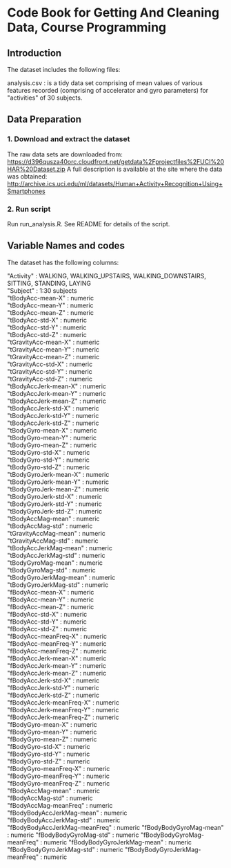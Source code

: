 # Code Book for Getting And Cleaning Data, Course Programming

## Introduction

The dataset includes the following files:

analysis.csv : is a tidy data set comprising of mean values of various features recorded (comprising of accelerator and gyro parameters) for "activities" of 30 subjects.  


## Data Preparation

### 1. Download and extract the dataset 

The raw data sets are downloaded from: https://d396qusza40orc.cloudfront.net/getdata%2Fprojectfiles%2FUCI%20HAR%20Dataset.zip
A full description is available at the site where the data was obtained: http://archive.ics.uci.edu/ml/datasets/Human+Activity+Recognition+Using+Smartphones

### 2. Run script

Run run_analysis.R. See README for details of the script.


## Variable Names and codes

The dataset has the following columns:

"Activity"              : WALKING, WALKING_UPSTAIRS, WALKING_DOWNSTAIRS, SITTING, STANDING, LAYING              
"Subject"               : 1:30 subjects       
"tBodyAcc-mean-X"       : numeric        
"tBodyAcc-mean-Y"       : numeric       
"tBodyAcc-mean-Z"       : numeric        
"tBodyAcc-std-X"        : numeric        
"tBodyAcc-std-Y"        : numeric        
"tBodyAcc-std-Z"        : numeric       
"tGravityAcc-mean-X"    : numeric        
"tGravityAcc-mean-Y"    : numeric        
"tGravityAcc-mean-Z"    : numeric        
"tGravityAcc-std-X"     : numeric       
"tGravityAcc-std-Y"     : numeric        
"tGravityAcc-std-Z"     : numeric        
"tBodyAccJerk-mean-X"   : numeric        
"tBodyAccJerk-mean-Y"   : numeric       
"tBodyAccJerk-mean-Z"   : numeric        
"tBodyAccJerk-std-X"    : numeric        
"tBodyAccJerk-std-Y"    : numeric        
"tBodyAccJerk-std-Z"    : numeric       
"tBodyGyro-mean-X"      : numeric        
"tBodyGyro-mean-Y"      : numeric        
"tBodyGyro-mean-Z"      : numeric        
"tBodyGyro-std-X"       : numeric       
"tBodyGyro-std-Y"       : numeric        
"tBodyGyro-std-Z"       : numeric        
"tBodyGyroJerk-mean-X"  : numeric        
"tBodyGyroJerk-mean-Y"  : numeric       
"tBodyGyroJerk-mean-Z"  : numeric        
"tBodyGyroJerk-std-X"   : numeric        
"tBodyGyroJerk-std-Y"   : numeric        
"tBodyGyroJerk-std-Z"   : numeric       
"tBodyAccMag-mean"      : numeric        
"tBodyAccMag-std"       : numeric        
"tGravityAccMag-mean"   : numeric        
"tGravityAccMag-std"    : numeric       
"tBodyAccJerkMag-mean"  : numeric        
"tBodyAccJerkMag-std"   : numeric        
"tBodyGyroMag-mean"     : numeric        
"tBodyGyroMag-std"      : numeric       
"tBodyGyroJerkMag-mean" : numeric        
"tBodyGyroJerkMag-std"  : numeric        
"fBodyAcc-mean-X"       : numeric        
"fBodyAcc-mean-Y"       : numeric       
"fBodyAcc-mean-Z"       : numeric        
"fBodyAcc-std-X"        : numeric        
"fBodyAcc-std-Y"        : numeric        
"fBodyAcc-std-Z"        : numeric       
"fBodyAcc-meanFreq-X"   : numeric        
"fBodyAcc-meanFreq-Y"   : numeric        
"fBodyAcc-meanFreq-Z"   : numeric        
"fBodyAccJerk-mean-X"   : numeric       
"fBodyAccJerk-mean-Y"   : numeric       
"fBodyAccJerk-mean-Z"   : numeric        
"fBodyAccJerk-std-X"    : numeric        
"fBodyAccJerk-std-Y"    : numeric       
"fBodyAccJerk-std-Z"    : numeric        
"fBodyAccJerk-meanFreq-X" : numeric      
"fBodyAccJerk-meanFreq-Y" : numeric      
"fBodyAccJerk-meanFreq-Z" : numeric     
"fBodyGyro-mean-X"      : numeric        
"fBodyGyro-mean-Y"      : numeric        
"fBodyGyro-mean-Z"      : numeric        
"fBodyGyro-std-X"       : numeric       
"fBodyGyro-std-Y"       : numeric        
"fBodyGyro-std-Z"       : numeric        
"fBodyGyro-meanFreq-X"  : numeric        
"fBodyGyro-meanFreq-Y"  : numeric       
"fBodyGyro-meanFreq-Z"  : numeric        
"fBodyAccMag-mean"      : numeric        
"fBodyAccMag-std"       : numeric        
"fBodyAccMag-meanFreq"  : numeric       
"fBodyBodyAccJerkMag-mean"      : numeric     
"fBodyBodyAccJerkMag-std"       : numeric    
"fBodyBodyAccJerkMag-meanFreq"  : numeric
"fBodyBodyGyroMag-mean"         : numeric
"fBodyBodyGyroMag-std"          : numeric 
"fBodyBodyGyroMag-meanFreq"     : numeric
"fBodyBodyGyroJerkMag-mean"     : numeric
"fBodyBodyGyroJerkMag-std"      : numeric
"fBodyBodyGyroJerkMag-meanFreq" : numeric